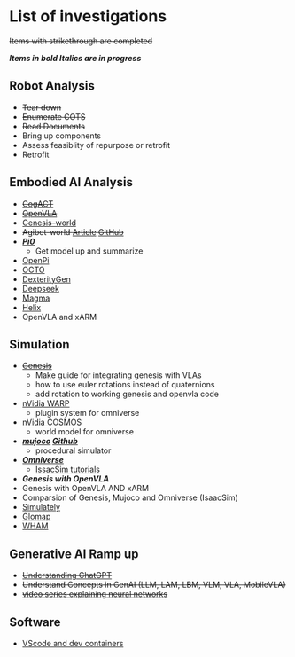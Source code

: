 # List of investigations
~~Items with strikethrough are completed~~

***Items in bold Italics are in progress***
## Robot Analysis
  * ~~Tear down~~
  * ~~Enumerate COTS~~
  * ~~Read Documents~~
  * Bring up components
  * Assess feasiblity of repurpose or retrofit
  * Retrofit
## Embodied AI Analysis
* ~~[CogACT](https://cogact.github.io/)~~
* ~~[OpenVLA](https://github.com/openvla/openvla)~~
* ~~[Genesis-world](https://genesis-embodied-ai.github.io/)~~
* ~~Agibot-world [Article](https://www.yicaiglobal.com/news/chinas-agibot-launches-open-source-robot-dataset-that-it-says-is-bigger-better-than-googles) [GitHub](https://github.com/OpenDriveLab/AgiBot-World?tab=readme-ov-file)~~
* ***[Pi0](https://github.com/allenzren/open-pi-zero?utm_source=tldraihttps://www.physicalintelligence.company/download/pi0.pdf)***
    * Get model up and summarize
* [OpenPi](https://github.com/Physical-Intelligence/openpi)
* [OCTO](https://octo-models.github.io/)
* [DexterityGen](https://zhaohengyin.github.io/dexteritygen/)
* [Deepseek](https://github.com/deepseek-ai/DeepSeek-V3)
* [Magma](https://microsoft.github.io/Magma/)
* [Helix](https://www.figure.ai/news/helix)
* OpenVLA and xARM

## Simulation
* ~~[Genesis](https://genesis-embodied-ai.github.io/)~~
    * Make guide for integrating genesis with VLAs
    * how to use euler rotations instead of quaternions
    * add rotation to working genesis and openvla code
* [nVidia WARP](https://github.com/NVIDIA/warp)
    * plugin system for omniverse
* [nVidia COSMOS](https://www.nvidia.com/en-us/ai/cosmos/)
    * world model for omniverse
* ***[mujoco](https://mujoco.org/) [Github](https://github.com/google-deepmind/mujoco_playground)***
   * procedural simulator    
* ***[Omniverse](https://www.nvidia.com/en-us/omniverse/)***
    * [IssacSim tutorials](https://docs.omniverse.nvidia.com/isaacsim/latest/introductory_tutorials/index.html#)
* ***Genesis with OpenVLA***
* Genesis with OpenVLA AND xARM
* Comparsion of Genesis, Mujoco and Omniverse (IsaacSim)
* [Simulately](https://simulately.wiki/docs/)
* [Glomap](https://github.com/colmap/glomap)
* [WHAM](https://www.microsoft.com/en-us/research/blog/introducing-muse-our-first-generative-ai-model-designed-for-gameplay-ideation/)
 
## Generative AI Ramp up
* ~~[Understanding ChatGPT](https://writings.stephenwolfram.com/2023/02/what-is-chatgpt-doing-and-why-does-it-work/)~~
* ~~Understand Concepts in GenAI (LLM, LAM, LBM, VLM, VLA, MobileVLA)~~
* ~~[video series explaining neural networks](https://youtube.com/playlist?list=PLiaHhY2iBX9hdHaRr6b7XevZtgZRa1PoU&si=tJoAmN8yy1aROMlW)~~

## Software
* [VScode and dev containers](https://code.visualstudio.com/docs/devcontainers/tutorial)
